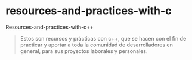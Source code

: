# resources-and-practices-with-c

Resources-and-practices-with-c++
> Estos son recursos y prácticas con c++, que se hacen con el fin de practicar y aportar a toda la comunidad de desarrolladores en general, para sus proyectos laborales y personales.
